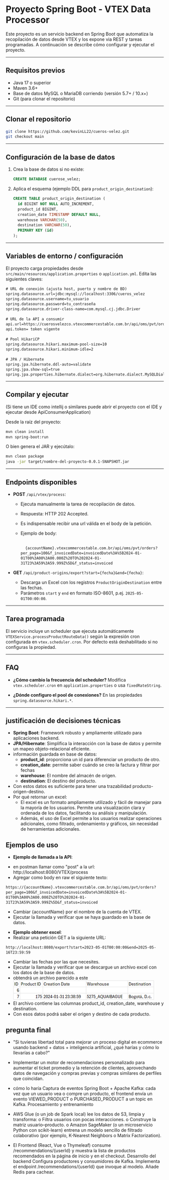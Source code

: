 # Proyecto Spring Boot - VTEX Data Processor

Este proyecto es un servicio backend en Spring Boot que automatiza la recopilación de datos desde VTEX y los expone via REST y tareas programadas. A continuación se describe cómo configurar y ejecutar el proyecto.

---

## Requisitos previos

* Java 17 o superior
* Maven 3.6+
* Base de datos MySQL o MariaDB corriendo (versión 5.7+ / 10.x+)
* Git (para clonar el repositorio)

---

## Clonar el repositorio

```bash
git clone https://github.com/kevinLL22/cueros-velez.git
git checkout main
```

---

## Configuración de la base de datos

1. Crea la base de datos si no existe:

   ```sql
   CREATE DATABASE cuerose_velez;
   ```
2. Aplica el esquema (ejemplo DDL para `product_origin_destination`):

   ```sql
   CREATE TABLE product_origin_destination (
     id BIGINT NOT NULL AUTO_INCREMENT,
     product_id BIGINT,
     creation_date TIMESTAMP DEFAULT NULL,
     warehouse VARCHAR(50),
     destination VARCHAR(50),
     PRIMARY KEY (id)
   );
   ```

---

## Variables de entorno / configuración

El proyecto carga propiedades desde `src/main/resources/application.properties` o `application.yml`. Edita las siguientes claves:

```properties
# URL de conexión (ajusta host, puerto y nombre de BD)
spring.datasource.url=jdbc:mysql://localhost:3306/cueros_velez
spring.datasource.username=tu_usuario
spring.datasource.password=tu_contraseña
spring.datasource.driver-class-name=com.mysql.cj.jdbc.Driver

# URL de la API a consumir
api.url=https://cuerosvelezco.vtexcommercestable.com.br/api/oms/pvt/orders/
api.token= token vigente

# Pool HikariCP
spring.datasource.hikari.maximum-pool-size=10
spring.datasource.hikari.minimum-idle=2

# JPA / Hibernate
spring.jpa.hibernate.ddl-auto=validate
spring.jpa.show-sql=true
spring.jpa.properties.hibernate.dialect=org.hibernate.dialect.MySQLDialect

```
---

## Compilar y ejecutar
(Si tiene un IDE como intellij o similares puede abrir el proyecto con el IDE y ejecutar desde ApiConsumerApplication)

Desde la raíz del proyecto:

```bash
mvn clean install
mvn spring-boot:run
```

O bien genera el JAR y ejecútalo:

```bash
mvn clean package
java -jar target/nombre-del-proyecto-0.0.1-SNAPSHOT.jar
```

---

## Endpoints disponibles

* **POST** `/api/vtex/process`:

  * Ejecuta manualmente la tarea de recopilación de datos.
  * Respuesta: HTTP 202 Accepted.
  * Es indispensable recibir una url válida en el body de la petición.
  * Ejemplo de body:

    ```text
    
      {accountName}.vtexcommercestable.com.br/api/oms/pvt/orders?per_page=100&f_invoicedDate=invoicedDate%3A%5B2024-01-01T00%3A00%3A00.000Z%20TO%202024-01-31T23%3A59%3A59.999Z%5D&f_status=invoiced
    
    ```

* **GET** `/api/product-origins/export?start={fecha}&end={fecha}`:

  * Descarga un Excel con los registros `ProductOriginDestination` entre las fechas.
  * Parámetros `start` y `end` en formato ISO-8601, p.ej. `2025-05-01T00:00:00`.

---

## Tarea programada

El servicio incluye un scheduler que ejecuta automáticamente `VTEXService.processProductRouteData()` según la expresión cron configurada en `vtex.scheduler.cron`. Por defecto está deshabilitado si no configuras la propiedad.

---

## FAQ

* **¿Cómo cambio la frecuencia del scheduler?**
  Modifica `vtex.scheduler.cron` en `application.properties` o usa `fixedRateString`.

* **¿Dónde configuro el pool de conexiones?**
  En las propiedades `spring.datasource.hikari.*`.

---

## justificación de decisiones técnicas
* **Spring Boot**: Framework robusto y ampliamente utilizado para aplicaciones backend.
* **JPA/Hibernate**: Simplifica la interacción con la base de datos y permite un mapeo objeto-relacional eficiente.
* información guardada en base de datos: 
  - **product_id**: proporciona un id para diferenciar un producto de otro.
  - **creation_date**: permite saber cuándo se creo la factura y filtrar por fechas
  - **warehouse**: El nombre del almacén de origen.
  - **destination**: El destino del producto.
* Con estos datos es suficiente para tener una trazabilidad producto-origen-destino.
* Por qué retornar un excel: 
  - El excel es un formato ampliamente utilizado y fácil de manejar para la mayoría de los usuarios. Permite una visualización clara y ordenada de los datos, facilitando su análisis y manipulación.
  - Además, el uso de Excel permite a los usuarios realizar operaciones adicionales, como filtrado, ordenamiento y gráficos, sin necesidad de herramientas adicionales.

## Ejemplos de uso
* **Ejemplo de llamada a la API**:

- en postman llamar como "post" a la url: http://localhost:8080/VTEX/process
- Agregar como body en raw el siguiente texto:

```text 
https://{accountName}.vtexcommercestable.com.br/api/oms/pvt/orders?per_page=100&f_invoicedDate=invoicedDate%3A%5B2024-01-01T00%3A00%3A00.000Z%20TO%202024-01-31T23%3A59%3A59.999Z%5D&f_status=invoiced
```
- Cambiar {accountName} por el nombre de la cuenta de VTEX.
- Ejecutar la llamada y verificar que se haya guardado en la base de datos.

* **Ejemplo obtener excel**:
* Realizar una petición GET a la siguiente URL:

```text
http://localhost:8080/export?start=2023-05-01T00:00:00&end=2025-05-16T23:59:59
```
- Cambiar las fechas por las que necesites.
- Ejecutar la llamada y verificar que se descargue un archivo excel con los datos de la base de datos.
- obtendrá un archivo parecido a este
![img.png](src/main/resources/img.png)
- El archivo contiene las columnas product_id, creation_date, warehouse y destination.
- Con esos datos podrá saber el origen y destino de cada producto.

## pregunta final
- "Si tuvieras libertad total para mejorar un proceso digital en ecommerce usando backend + datos + inteligencia artificial, ¿qué harías y cómo lo llevarías a cabo?"
- Implementar un motor de recomendaciones personalizado para aumentar el ticket promedio y la retención de clientes, aprovechando datos de navegación y compras previas y compras similares de perfiles que coincidan. 
- cómo lo haría
   Captura de eventos
   Spring Boot + Apache Kafka: cada vez que un usuario vea o compre un producto, el frontend envía un evento VIEWED_PRODUCT o PURCHASED_PRODUCT a un topic en Kafka.
   Procesamiento y entrenamiento
-	AWS Glue (o un job de Spark local) lee los datos de S3, limpia y transforma:
     o	Filtra usuarios con pocas interacciones.
     o	Construye la matriz usuario–producto.
     o	Amazon SageMaker (o un microservicio Python con scikit-learn) entrena un modelo sencillo de filtrado colaborativo (por ejemplo, K-Nearest Neighbors o Matrix Factorization).

- El Frontend (React, Vue o Thymeleaf) consume /recommendations/{userId} y muestra la lista de productos recomendados en la página de inicio y en el checkout.
Desarrollo del backend
Configura productores y consumidores de Kafka.
Implementa el endpoint /recommendations/{userId} que invoque al modelo.
Añade Redis para cachear.
